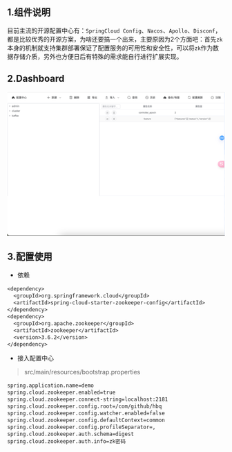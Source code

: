 ## 1.组件说明

​	目前主流的开源配置中心有：`SpringCloud Config`、`Nacos`、`Apollo`、`Disconf`，都是比较优秀的开源方案，为啥还要搞一个出来，主要原因为2个方面吧：首先`zk`本身的机制就支持集群部署保证了配置服务的可用性和安全性，可以将`zk`作为数据存储介质，另外也方便日后有特殊的需求能自行进行扩展实现。



## 2.Dashboard

![](src/main/resources/readme/1.png)

## 

## 3.配置使用

- 依赖

```
<dependency>
  <groupId>org.springframework.cloud</groupId>
  <artifactId>spring-cloud-starter-zookeeper-config</artifactId>
</dependency>
<dependency>
  <groupId>org.apache.zookeeper</groupId>
  <artifactId>zookeeper</artifactId>
  <version>3.6.2</version>
</dependency>
```



- 接入配置中心

> src/main/resources/bootstrap.properties

```
spring.application.name=demo
spring.cloud.zookeeper.enabled=true
spring.cloud.zookeeper.connect-string=localhost:2181
spring.cloud.zookeeper.config.root=/com/github/hbq
spring.cloud.zookeeper.config.watcher.enabled=false
spring.cloud.zookeeper.config.defaultContext=common
spring.cloud.zookeeper.config.profileSeparator=,
spring.cloud.zookeeper.auth.schema=digest
spring.cloud.zookeeper.auth.info=zk密码
```

